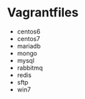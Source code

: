 # Vagrantfiles
 - centos6
 - centos7
 - mariadb
 - mongo
 - mysql
 - rabbitmq
 - redis
 - sftp
 - win7
